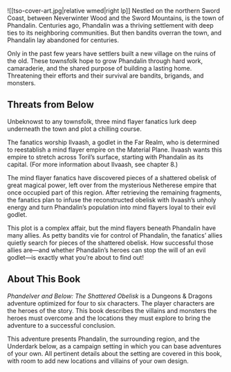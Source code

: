 ![[tso-cover-art.jpg|relative wmed|right lp]] Nestled on the northern Sword Coast, between Neverwinter Wood and the Sword Mountains, is the town of Phandalin. Centuries ago, Phandalin was a thriving settlement with deep ties to its neighboring communities. But then bandits overran the town, and Phandalin lay abandoned for centuries.

Only in the past few years have settlers built a new village on the ruins of the old. These townsfolk hope to grow Phandalin through hard work, camaraderie, and the shared purpose of building a lasting home. Threatening their efforts and their survival are bandits, brigands, and monsters.

## Threats from Below

Unbeknowst to any townsfolk, three mind flayer fanatics lurk deep underneath the town and plot a chilling course.

The fanatics worship Ilvaash, a godlet in the Far Realm, who is determined to reestablish a mind flayer empire on the Material Plane. Ilvaash wants this empire to stretch across Toril’s surface, starting with Phandalin as its capital. (For more information about Ilvaash, see chapter 8.)

The mind flayer fanatics have discovered pieces of a shattered obelisk of great magical power, left over from the mysterious Netherese empire that once occupied part of this region. After retrieving the remaining fragments, the fanatics plan to infuse the reconstructed obelisk with Ilvaash’s unholy energy and turn Phandalin’s population into mind flayers loyal to their evil godlet.

This plot is a complex affair, but the mind flayers beneath Phandalin have many allies. As petty bandits vie for control of Phandalin, the fanatics’ allies quietly search for pieces of the shattered obelisk. How successful those allies are—and whether Phandalin’s heroes can stop the will of an evil godlet—is exactly what you’re about to find out!

## About This Book

_Phandelver and Below: The Shattered Obelisk_ is a Dungeons & Dragons adventure optimized for four to six characters. The player characters are the heroes of the story. This book describes the villains and monsters the heroes must overcome and the locations they must explore to bring the adventure to a successful conclusion.

This adventure presents Phandalin, the surrounding region, and the Underdark below, as a campaign setting in which you can base adventures of your own. All pertinent details about the setting are covered in this book, with room to add new locations and villains of your own design.

